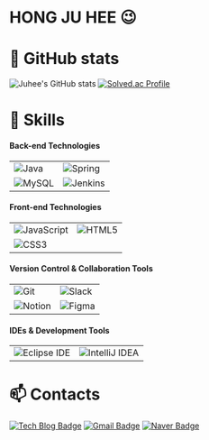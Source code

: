 # HONG JU HEE 😉


# 💪 GitHub stats  
![Juhee's GitHub stats](https://github-readme-stats.vercel.app/api?username=kittyjh19&show_icons=true&theme=radical)
[![Solved.ac Profile](http://mazassumnida.wtf/api/v2/generate_badge?boj=ktityjh)](https://solved.ac/ktityjh/)


# 🚀 Skills

#### Back-end Technologies  
<table>
  <tr>
    <td><img src="https://img.shields.io/badge/Java-007396.svg?style=for-the-badge&logo=Java&logoColor=white" alt="Java"/></td>
    <td><img src="https://img.shields.io/badge/Spring-6DB33F.svg?style=for-the-badge&logo=spring&logoColor=white" alt="Spring"/></td>
  </tr>
  <tr>
    <td><img src="https://img.shields.io/badge/MySQL-4479A1.svg?style=for-the-badge&logo=mysql&logoColor=white" alt="MySQL"/></td>
    <td><img src="https://img.shields.io/badge/Jenkins-D24939.svg?style=for-the-badge&logo=jenkins&logoColor=white" alt="Jenkins"/></td>
  </tr>
</table>

#### Front-end Technologies  
<table>
  <tr>
    <td><img src="https://img.shields.io/badge/JavaScript-F7DF1E.svg?style=for-the-badge&logo=javascript&logoColor=black" alt="JavaScript"/></td>
    <td><img src="https://img.shields.io/badge/HTML5-E34F26.svg?style=for-the-badge&logo=html5&logoColor=white" alt="HTML5"/></td>
  </tr>
  <tr>
    <td><img src="https://img.shields.io/badge/CSS3-1572B6.svg?style=for-the-badge&logo=css3&logoColor=white" alt="CSS3"/></td>
    <td></td>
  </tr>
</table>

#### Version Control & Collaboration Tools  
<table>
  <tr>
    <td><img src="https://img.shields.io/badge/Git-F05032.svg?style=for-the-badge&logo=git&logoColor=white" alt="Git"/></td>
    <td><img src="https://img.shields.io/badge/Slack-4A154B.svg?style=for-the-badge&logo=slack&logoColor=white" alt="Slack"/></td>
  </tr>
  <tr>
    <td><img src="https://img.shields.io/badge/Notion-000000.svg?style=for-the-badge&logo=notion&logoColor=white" alt="Notion"/></td>
    <td><img src="https://img.shields.io/badge/Figma-F24E1E.svg?style=for-the-badge&logo=figma&logoColor=white" alt="Figma"/></td>
  </tr>
</table>

#### IDEs & Development Tools  
<table>
  <tr>
    <td><img src="https://img.shields.io/badge/Eclipse-2C2255.svg?style=for-the-badge&logo=eclipseide&logoColor=white" alt="Eclipse IDE"/></td>
    <td><img src="https://img.shields.io/badge/IntelliJ_IDEA-000000.svg?style=for-the-badge&logo=intellij-idea&logoColor=white" alt="IntelliJ IDEA"/></td>
  </tr>
</table>

# 📫 Contacts  
[![Tech Blog Badge](http://img.shields.io/badge/-Tech%20blog-black?style=flat-square&logo=github&link=https://blog.naver.com/kittyjh19)](https://blog.naver.com/kittyjh19)
[![Gmail Badge](https://img.shields.io/badge/Gmail-d14836?style=flat-square&logo=Gmail&logoColor=white&link=mailto:kittyjh1019@gmail.com)](mailto:kittyjh1019@gmail.com)
[![Naver Badge](https://img.shields.io/badge/Naver-03C75A?style=flat-square&logo=Naver&logoColor=white&link=mailto:kittyjh1019@naver.com)](mailto:kittyjh1019@naver.com)













